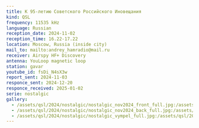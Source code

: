 ```yaml
---
title: К 95-летию Советского Российского Иновещания
kind: QSL
frequency: 11535 kHz
language: Russian
reception_date: 2024-11-02
reception_time: 16.22-17.22
location: Moscow, Russia (inside city)
mail_to: mailto:andrey_hamradio@mail.ru
receiver: Airspy HF+ Discovery
antenna: YouLoop magnetic loop
station: gavar
youtube_id: fsDi_N4sX3w
report_sent: 2024-11-03
responce_sent: 2024-12-20
responce_received: 2025-01-02
serie: nostalgic
gallery:
  - /assets/qsl/2024/nostalgic/nostalgic_nov2024_front_full.jpg:/assets/qsl/2024/nostalgic/nostalgic_nov2024_front_small.jpg
  - /assets/qsl/2024/nostalgic/nostalgic_nov2024_back_full.jpg:/assets/qsl/2024/nostalgic/nostalgic_nov2024_back_small.jpg
  - /assets/qsl/2024/nostalgic/nostalgic_vympel_full.jpg:/assets/qsl/2024/nostalgic/nostalgic_vympel_small.jpg
---
```

